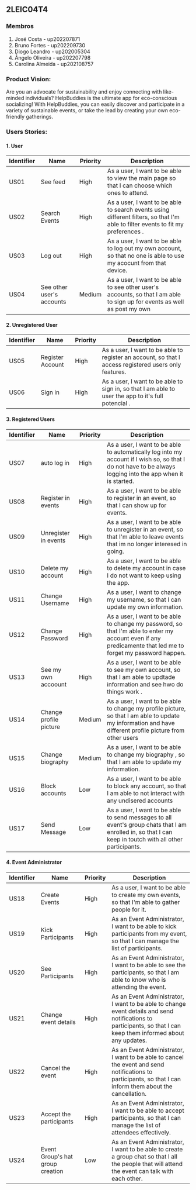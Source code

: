 ## 2LEIC04T4


### Membros

1. José Costa - up202207871 
2. Bruno Fortes - up202209730
4. Diogo Leandro - up202005304
3. Ângelo Oliveira - up202207798
5. Carolina Almeida - up202108757

### Product Vision:

Are you an advocate for sustainability and enjoy connecting with like-minded individuals? HelpBuddies is the ultimate app for eco-conscious socializing! With HelpBuddies, you can easily discover and participate in a variety of sustainable events, or take the lead by creating your own eco-friendly gatherings. 

### Users Stories:

#### 1. User

| Identifier |Name | Priority | Description |
|------------|-----|----------|-------------|
|  US01 |  See feed |  High |  As a user, I want to be able to view the main page so that I can choose which ones to attend. |
|  US02  | Search Events   |  High  |  As a user, I want to be able to search events using different filters, so that I'm able to filter events to fit my preferences .|
|  US03  | Log out   |  High  |  As a user, I want to be able to log out my own account, so that no one is able to use my acocunt from that device.|
| US04 | See other user's accounts | Medium | As a user, I want to be able  to see other user's accounts, so that I am able to sign up for events as well as post my own  |


#### 2. Unregistered User

| Identifier |Name | Priority | Description |
|------------|-----|----------|-------------|
|  US05  | Register Account   |  High  |  As a user, I want to be able to register an account, so that I access registered users only features.|
|  US06  | Sign in   |  High  |  As a user, I want to be able to sign in, so that I am able to user the app to it's full potencial .|


#### 3. Registered Users

| Identifier |Name | Priority | Description |
|------------|-----|----------|-------------|
|  US07  | auto log in   |  High  |  As a user, I want to be able to automatically log into my account if I wish so, so that I do not have to be always logging into the app when it is started.|
|  US08  | Register in events   |  High  |  As a user, I want to be able to register in an event, so that I can show up for events.|
|  US09  | Unregister in events   |  High  |  As a user, I want to be able to unregister in an event, so that I'm able to leave events that im no longer interesed in going.|
|  US10  | Delete my account   |  High  |  As a user, I want to be able to delete my account in case I do not want to keep using the app.  |
|  US11  | Change Username   |  High  |  As a user, I want to change my username, so that I can update my own information.  |
| US12 | Change Password | High | As a user, I want to be able to change my password, so that I'm able to enter my account even if any predicamente that led me to forget my password happen. |
|  US13  | See my own accoount   |  High  |  As a user, I want to be able to see my own account, so that I am able to updtade information and see hwo do things work .|
| US14 | Change profile picture | Medium | As a user, I want to be able to change my profile picture, so that I am able to update my information and have different profile picture from other users|
| US15 | Change biography | Medium | As a user, I want to be able to change my biography , so that I am able to update my information.|
| US16 | Block accounts | Low | As a user, I want to be able to block any account, so that I am able to not interact with any undisered accounts |
| US17 | Send Message | Low | As a user, I want to be able to send messages to all event's group chats that I am enrolled in, so that I can keep in toutch with all other participants. |


#### 4. Event Administrator

| Identifier |Name | Priority | Description |
|------------|-----|----------|-------------|
|  US18  | Create Events   |  High  |  As a user, I want to be able to create my own events, so that I'm able to gather people for it.|
|  US19  | Kick Participants  |  High  |  As an Event Administrator, I want to be able to kick participants from my event, so that I can manage the list of participants.|
| US20 | See Participants | High | As an Event Administrator, I want to be able to see the participants, so that I am able to know who is attending the event. |
| US21 | Change event details | High | As an Event Administrator, I want to be able to change event details and send notifications to participants, so that I can keep them informed about any updates.  |
| US22 | Cancel the event | High | As an Event Administrator, I want to be able to cancel the event and send notifications to participants, so that I can inform them about the cancellation.|
| US23 | Accept the participants | High | As an Event Administrator, I want to be able to accept participants, so that I can manage the list of attendees effectively.|
|  US24 |  Event Group's hat group creation |  Low |  As an Event Administrator, I want to be able to create a group chat so that I all the people that will attend the event can talk with each other.| 

